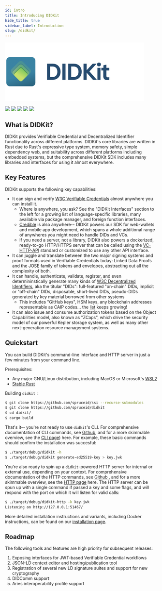 ```yaml
---
id: intro
title: Introducing DIDKit
hide_title: true
sidebar_label: Introduction
slug: /didkit/
---
```


![DIDKit header](/assets/didkithead.png)

[![](https://img.shields.io/badge/Docker-19.03.x-blue)](https://www.docker.com/) [![](https://img.shields.io/badge/Rust-v1.51.0-orange)](https://www.rust-lang.org/) [![](https://img.shields.io/badge/ssi-v0.1-green)](https://www.github.com/spruceid/ssi) [![](https://img.shields.io/badge/License-Apache--2.0-green)](https://github.com/spruceid/didkit/blob/main/LICENSE) [![](https://img.shields.io/twitter/follow/sprucesystems?label=Follow&style=social)](https://twitter.com/sprucesystems)

[installing-rust]: https://rust-lang.github.io/rustup/installation/index.html

## What is DIDKit?

DIDKit provides Verifiable Credential and Decentralized Identifier
functionality across different platforms. DIDKit's core libraries are written in Rust due to Rust's expressive type system, memory safety, simple dependency web, and
suitability across different platforms including embedded systems, but the comprehensive DIDKit SDK includes many libraries and interfaces for using it almost everywhere.

## Key Features

DIDKit supports the following key capabilities:
- It can sign and verify [W3C Verifiable Credentials](https://www.w3.org/TR/vc-data-model/) almost anywhere you can install it.
  - Where is anywhere, you ask? See the "DIDKit Interfaces" section to the left for a growing list of language-specific libraries, many available via package manager, and foreign function interfaces.
  - [Credible](didkit/intro.md) is also anywhere-- DIDKit powers our SDK for web-wallets and mobile app development, which spans a whole additional range of anywheres you might need to handle DIDs and VCs.
  - If you need a server, not a library, DIDKit also powers a dockerized, ready-to-go HTTP/HTTPS server that can be called using the [VC-HTTP-API](https://github.com/w3c-ccg/vc-http-api) standard or customized to use any other API interface.
- It can juggle and translate between the two major signing systems and proof formats used in Verifiable Credentials today: Linked Data Proofs and the JOSE family of tokens and envelopes, abstracting out all the complexity of both.
- It can handle, authenticate, validate, register, and even determininstically generate many kinds of [W3C Decentralized Identifiers](https://www.w3.org/TR/did-core/), aka the titular "DIDs": full-featured "on-chain" DIDs, implicit or "off-chain" DIDs, disposable, short-lived DIDs, pseudo-DIDs generated by key material borrowed from other systems 
  - This includes "GitHub keys", HSM keys, any blockchain addresses representable as CAIP codes... the [list](did-methods) keeps growing!
- It can also issue and consume authorization tokens based on the Object Capabilities model, also known as "ZCaps", which drive the security model of our powerful Kepler storage system, as well as many other next-generation resource management systems.

## Quickstart

You can build DIDKit's command-line interface and HTTP server in just a few minutes from your command line.

Prerequisites:

- Any major GNU/Linux distribution, including MacOS or Microsoft's [WSL2](https://docs.microsoft.com/en-us/windows/wsl/install-win10)
- [Stable Rust][installing-rust] 

Building `didkit` :

```sh
$ git clone https://github.com/spruceid/ssi --recurse-submodules
$ git clone https://github.com/spruceid/didkit
$ cd didkit/
$ cargo build
```

That's it-- you're not ready to use `didkit`'s CLI. For comprehensive documentation of CLI commands, see [Github](https://github.com/spruceid/didkit/tree/main/cli), and for a more skimmable overview, see the [CLI page](/docs/didkit-packages/cli_commands)) here.  For example, these basic commands should confirm the installation was succesful:

```sh
$ ./target/debug/didkit -h
$ ./target/debug/didkit generate-ed25519-key > key.jwk
```

You're also ready to spin up a `didkit`-powered HTTP server for internal or external use, depending on your context. For comprehensive documentation of the HTTP commands, see [Github ](https://github.com/spruceid/didkit/tree/main/http), and for a more skimmable overview, see the [HTTP page](/docs/didkit-packages/http_syntax) here. The HTTP server can be spun up with a single command if passed a key and some flags, and will respond with the port on which it will listen for valid calls:

```sh
$ ./target/debug/didkit-http -k key.jwk
Listening on http://127.0.0.1:51467/
```

More detailed installation instructions and variants, including Docker instructions, can be found on our [installation page](didkit/install.md).

## Roadmap

The following tools and features are high priority for subsequent releases:

1. Exposing interfaces for JWT-based Verifiable Credential workflows
2. JSON-LD context editor and hosting/publication tool
3. Registration of several new LD signature suites and support for new
   cryptography
4. DIDComm support
5. Aries interoperability profile support
